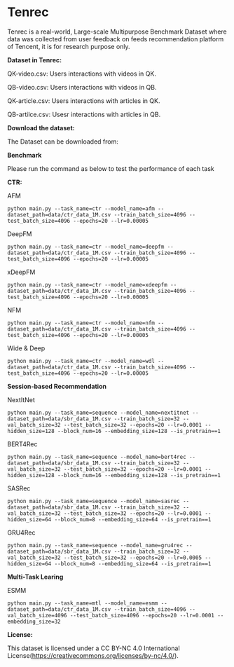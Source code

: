 # Tenrec
Tenrec is a real-world, Large-scale Multipurpose Benchmark Dataset where data was collected from user feedback on feeds recommendation platform of Tencent, it is for research purpose only.

**Dataset in Tenrec:**

QK-video.csv: Users interactions with videos in QK.

QB-video.csv: Users interactions with videos in QB.

QK-article.csv: Users interactions with articles in QK.

QB-artilce.csv: Usesr interactions with articles in QB.

**Download the dataset:**

The Dataset can be downloaded from:

**Benchmark**

Please run the command as below to test the performance of each task

**CTR:**

AFM
```
python main.py --task_name=ctr --model_name=afm --dataset_path=data/ctr_data_1M.csv --train_batch_size=4096 --test_batch_size=4096 --epochs=20 --lr=0.00005
```
DeepFM
```
python main.py --task_name=ctr --model_name=deepfm --dataset_path=data/ctr_data_1M.csv --train_batch_size=4096 --test_batch_size=4096 --epochs=20 --lr=0.00005
```
xDeepFM
```
python main.py --task_name=ctr --model_name=xdeepfm --dataset_path=data/ctr_data_1M.csv --train_batch_size=4096 --test_batch_size=4096 --epochs=20 --lr=0.00005
```
NFM
```
python main.py --task_name=ctr --model_name=nfm --dataset_path=data/ctr_data_1M.csv --train_batch_size=4096 --test_batch_size=4096 --epochs=20 --lr=0.00005
```
Wide & Deep
```
python main.py --task_name=ctr --model_name=wdl --dataset_path=data/ctr_data_1M.csv --train_batch_size=4096 --test_batch_size=4096 --epochs=20 --lr=0.00005
```

**Session-based Recommendation**

NextItNet
```
python main.py --task_name=sequence --model_name=nextitnet --dataset_path=data/sbr_data_1M.csv --train_batch_size=32 --val_batch_size=32 --test_batch_size=32 --epochs=20 --lr=0.0001 --hidden_size=128 --block_num=16 --embedding_size=128 --is_pretrain==1
```
BERT4Rec
```
python main.py --task_name=sequence --model_name=bert4rec --dataset_path=data/sbr_data_1M.csv --train_batch_size=32 --val_batch_size=32 --test_batch_size=32 --epochs=20 --lr=0.0001 --hidden_size=128 --block_num=16 --embedding_size=128 --is_pretrain==1
```
SASRec
```
python main.py --task_name=sequence --model_name=sasrec --dataset_path=data/sbr_data_1M.csv --train_batch_size=32 --val_batch_size=32 --test_batch_size=32 --epochs=20 --lr=0.0001 --hidden_size=64 --block_num=8 --embedding_size=64 --is_pretrain==1
```
GRU4Rec
```
python main.py --task_name=sequence --model_name=gru4rec --dataset_path=data/sbr_data_1M.csv --train_batch_size=32 --val_batch_size=32 --test_batch_size=32 --epochs=20 --lr=0.0005 --hidden_size=64 --block_num=8 --embedding_size=64 --is_pretrain==1
```

**Multi-Task Learing**

ESMM
```
python main.py --task_name=mtl --model_name=esmm --dataset_path=data/ctr_data_1M.csv --train_batch_size=4096 --val_batch_size=4096 --test_batch_size=4096 --epochs=20 --lr=0.0001 --embedding_size=32
```

**License:**

This dataset is licensed under a CC BY-NC 4.0 International License(https://creativecommons.org/licenses/by-nc/4.0/).
